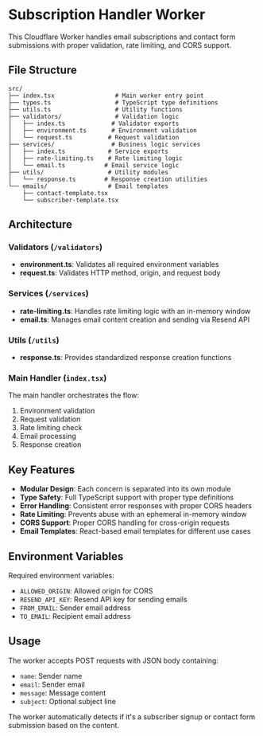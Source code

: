 # Subscription Handler Worker

This Cloudflare Worker handles email subscriptions and contact form submissions with proper validation, rate limiting, and CORS support.

## File Structure

```
src/
├── index.tsx                 # Main worker entry point
├── types.ts                  # TypeScript type definitions
├── utils.ts                  # Utility functions
├── validators/               # Validation logic
│   ├── index.ts             # Validator exports
│   ├── environment.ts       # Environment validation
│   └── request.ts          # Request validation
├── services/                # Business logic services
│   ├── index.ts            # Service exports
│   ├── rate-limiting.ts    # Rate limiting logic
│   └── email.ts           # Email service logic
├── utils/                  # Utility modules
│   └── response.ts        # Response creation utilities
└── emails/                 # Email templates
    ├── contact-template.tsx
    └── subscriber-template.tsx
```

## Architecture

### Validators (`/validators`)
- **environment.ts**: Validates all required environment variables
- **request.ts**: Validates HTTP method, origin, and request body

### Services (`/services`)
- **rate-limiting.ts**: Handles rate limiting logic with an in-memory window
- **email.ts**: Manages email content creation and sending via Resend API

### Utils (`/utils`)
- **response.ts**: Provides standardized response creation functions

### Main Handler (`index.tsx`)
The main handler orchestrates the flow:
1. Environment validation
2. Request validation
3. Rate limiting check
4. Email processing
5. Response creation

## Key Features

- **Modular Design**: Each concern is separated into its own module
- **Type Safety**: Full TypeScript support with proper type definitions
- **Error Handling**: Consistent error responses with proper CORS headers
- **Rate Limiting**: Prevents abuse with an ephemeral in-memory window
- **CORS Support**: Proper CORS handling for cross-origin requests
- **Email Templates**: React-based email templates for different use cases

## Environment Variables

Required environment variables:
- `ALLOWED_ORIGIN`: Allowed origin for CORS
- `RESEND_API_KEY`: Resend API key for sending emails
- `FROM_EMAIL`: Sender email address
- `TO_EMAIL`: Recipient email address

## Usage

The worker accepts POST requests with JSON body containing:
- `name`: Sender name
- `email`: Sender email
- `message`: Message content
- `subject`: Optional subject line

The worker automatically detects if it's a subscriber signup or contact form submission based on the content. 
